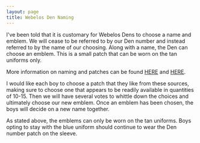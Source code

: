 ```yaml
---
layout: page
title: Webelos Den Naming
---
```


I've been told that it is customary for Webelos Dens to choose a name and emblem. We will cease to be referred to by our Den number and instead referred to by the name of our choosing. Along with a name, the Den can choose an emblem. This is a small patch that can be worn on the tan uniforms only.

More information on naming and patches can be found [HERE](http://www.boyscouttrail.com/patrol-patch.asp) and [HERE](http://www.boyscouttrail.com/custom-patrol-patch.asp).

I would like each boy to choose a patch that they like from these sources, making sure to choose one that appears to be readily available in quantities of 10-15. Then we will have several votes to whittle down the choices and ultimately choose our new emblem. Once an emblem has been chosen, the boys will decide on a new name together.

As stated above, the emblems can only be worn on the tan uniforms. Boys opting to stay with the blue uniform should continue to wear the Den number patch on the sleeve.